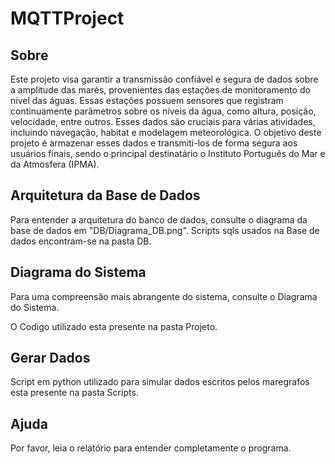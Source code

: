 # MQTTProject

## Sobre
Este projeto visa garantir a transmissão confiável e segura de dados sobre a amplitude das marés, provenientes das estações de monitoramento do nível das águas. Essas estações possuem sensores que registram continuamente parâmetros sobre os níveis da água, como altura, posição, velocidade, entre outros. Esses dados são cruciais para várias atividades, incluindo navegação, habitat e modelagem meteorológica.
O objetivo deste projeto é armazenar esses dados e transmiti-los de forma segura aos usuários finais, sendo o principal destinatário o Instituto Português do Mar e da Atmosfera (IPMA).

## Arquitetura da Base de Dados
Para entender a arquitetura do banco de dados, consulte o diagrama da base de dados em "DB/Diagrama_DB.png".
Scripts sqls usados na Base de dados encontram-se na pasta DB.

## Diagrama do Sistema
Para uma compreensão mais abrangente do sistema, consulte o Diagrama do Sistema.

O Codigo utilizado esta presente na pasta Projeto.

## Gerar Dados
Script em python utilizado para simular dados escritos pelos maregrafos esta presente na pasta Scripts.


## Ajuda
Por favor, leia o relatório para entender completamente o programa.
